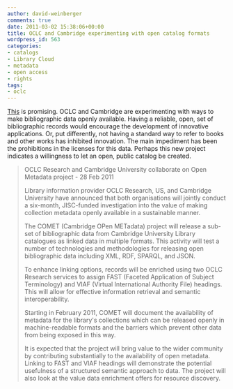 ```yaml
---
author: david-weinberger
comments: true
date: 2011-03-02 15:38:06+00:00
title: OCLC and Cambridge experimenting with open catalog formats
wordpress_id: 563
categories:
- catalogs
- Library Cloud
- metadata
- open access
- rights
tags:
- oclc
---
```


[This](http://www.knowledgespeak.com/newsArchieveviewdtl.asp?pickUpID=12386&pickUpBatch=1638#12386) is promising. OCLC and Cambridge are experimenting with ways to make bibliographic data openly available. Having a reliable, open, set of bibliographic records would encourage the development of innovative applications. Or, put differently, not having a standard way to refer to books and other works has inhibited innovation. The main impediment has been the prohibitions in the licenses for this data. Perhaps this new project indicates a willingness to let an open, public catalog be created.




<blockquote>

OCLC Research and Cambridge University collaborate on Open Metadata project - 28 Feb 2011

Library information provider OCLC Research, US, and Cambridge University have announced that both organisations will jointly conduct a six-month, JISC-funded investigation into the value of making collection metadata openly available in a sustainable manner.

The COMET (Cambridge OPen METadata) project will release a sub-set of bibliographic data from Cambridge University Library catalogues as linked data in multiple formats. This activity will test a number of technologies and methodologies for releasing open bibliographic data including XML, RDF, SPARQL, and JSON.

To enhance linking options, records will be enriched using two OCLC Research services to assign FAST (Faceted Application of Subject Terminology) and VIAF (Virtual International Authority File) headings. This will allow for effective information retrieval and semantic interoperability.

Starting in February 2011, COMET will document the availability of metadata for the library's collections which can be released openly in machine-readable formats and the barriers which prevent other data from being exposed in this way.

It is expected that the project will bring value to the wider community by contributing substantially to the availability of open metadata. Linking to FAST and VIAF headings will demonstrate the potential usefulness of a structured semantic approach to data. The project will also look at the value data enrichment offers for resource discovery.</blockquote>





